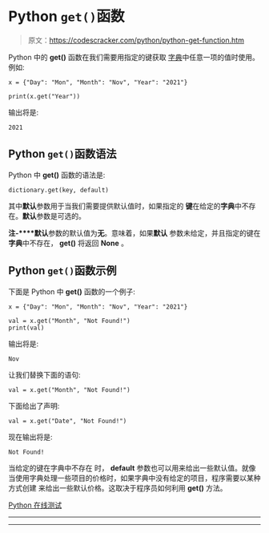 # Python `get()`函数

> 原文：<https://codescracker.com/python/python-get-function.htm>

Python 中的 **get()** 函数在我们需要用指定的键获取 [字典](/python/python-dictionary.htm)中任意一项的值时使用。例如:

```
x = {"Day": "Mon", "Month": "Nov", "Year": "2021"}

print(x.get("Year"))
```

输出将是:

```
2021
```

## Python `get()`函数语法

Python 中 **get()** 函数的语法是:

```
dictionary.get(key, default)
```

其中**默认**参数用于当我们需要提供默认值时，如果指定的 **键**在给定的**字典**中不存在。**默认**参数是可选的。

**注-****默认**参数的默认值为**无**。意味着，如果**默认** 参数未给定，并且指定的键在**字典**中不存在， **get()** 将返回 **None** 。

## Python `get()`函数示例

下面是 Python 中 **get()** 函数的一个例子:

```
x = {"Day": "Mon", "Month": "Nov", "Year": "2021"}

val = x.get("Month", "Not Found!")
print(val)
```

输出将是:

```
Nov
```

让我们替换下面的语句:

```
val = x.get("Month", "Not Found!")
```

下面给出了声明:

```
val = x.get("Date", "Not Found!")
```

现在输出将是:

```
Not Found!
```

当给定的键在字典中不存在 时， **default** 参数也可以用来给出一些默认值。就像当使用字典处理一些项目的价格时，如果字典中没有给定的项目，程序需要以某种方式创建 来给出一些默认价格。这取决于程序员如何利用 **get()** 方法。

[Python 在线测试](/exam/showtest.php?subid=10)

* * *

* * *
